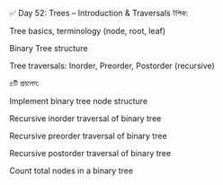 ✅ Day 52: Trees – Introduction & Traversals
টপিক:

Tree basics, terminology (node, root, leaf)

Binary Tree structure

Tree traversals: Inorder, Preorder, Postorder (recursive)

৫টি প্রবলেম:

Implement binary tree node structure

Recursive inorder traversal of binary tree

Recursive preorder traversal of binary tree

Recursive postorder traversal of binary tree

Count total nodes in a binary tree
